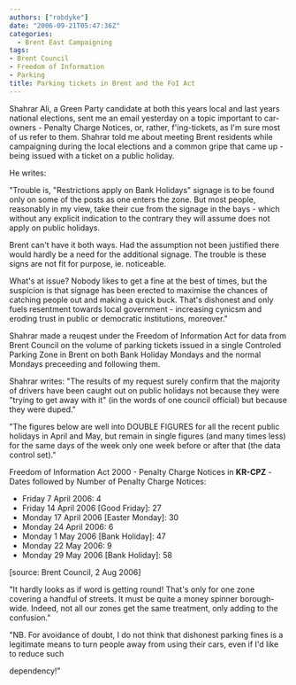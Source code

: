 ```yaml
---
authors: ["robdyke"]
date: "2006-09-21T05:47:36Z"
categories:
  - Brent East Campaigning
tags:
- Brent Council
- Freedom of Information
- Parking
title: Parking tickets in Brent and the FoI Act
---
```

Shahrar Ali, a Green Party candidate at both this years local and last years national elections, sent me an email yesterday on a topic important to car-owners - Penalty Charge Notices, or, rather, f'ing-tickets, as I'm sure most of us refer to them. Shahrar told me about meeting Brent residents while campaigning during the local elections and a common gripe that came up - being issued with a ticket on a public holiday.

He writes:

"Trouble is, "Restrictions apply on Bank Holidays" signage is to be found only on some of the posts as one enters the zone. But most people, reasonably in my view, take their cue from the signage in the bays - which without any explicit indication to the contrary they will assume does not apply on public holidays.

Brent can't have it both ways. Had the assumption not been justified there would hardly be a need for the additional signage. The trouble is these signs are not fit for purpose, ie. noticeable.

What's at issue? Nobody likes to get a fine at the best of times, but the suspicion is that signage has been erected to maximise the chances of catching people out and making a quick buck. That's dishonest and only fuels resentment towards local government - increasing cynicsm and eroding trust in public or democratic institutions, moreover."
  
<!--more-->


  
Shahrar made a reuqest under the Freedom of Information Act for data from Brent Council on the volume of parking tickets issued in a single Controled Parking Zone in Brent on both Bank Holiday Mondays and the normal Mondays preceeding and following them.
  
Shahrar writes: "The results of my request surely confirm that the majority of drivers have been caught out on public holidays not because they were "trying to get away with it" (in the words of one council official) but because they were duped."

"The figures below are well into DOUBLE FIGURES for all the recent public holidays in April and May, but remain in single figures (and many times less) for the same days of the week only one week before or after that (the data control set)."

Freedom of Information Act 2000 - Penalty Charge Notices in **KR-CPZ** - Dates followed by Number of Penalty Charge Notices:

  * Friday 7 April 2006: 4
  * Friday 14 April 2006 [Good Friday]: 27
  * Monday 17 April 2006 [Easter Monday]: 30
  * Monday 24 April 2006: 6
  * Monday 1 May 2006 [Bank Holiday]: 47
  * Monday 22 May 2006: 9
  * Monday 29 May 2006 [Bank Holiday]: 58

[source: Brent Council, 2 Aug 2006]

"It hardly looks as if word is getting round! That's only for one zone covering a handful of streets. It must be quite a money spinner borough-wide. Indeed, not all our zones get the same treatment, only adding to the confusion."

"NB. For avoidance of doubt, I do not think that dishonest parking fines is a legitimate means to turn people away from using their cars, even if I'd like to reduce such
  
dependency!"